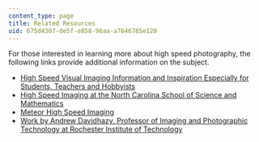 ```yaml
---
content_type: page
title: Related Resources
uid: 675d4307-de5f-e858-96aa-a7646785e120
---
```


For those interested in learning more about high speed photography, the following links provide additional information on the subject.

*   [High Speed Visual Imaging Information and Inspiration Especially for Students, Teachers and Hobbyists](http://www.hiviz.com/)
*   [High Speed Imaging at the North Carolina School of Science and Mathematics](https://www.ncssm.edu/)
*   [Meteor High Speed Imaging](https://leonid.arc.nasa.gov/recent_updates6.html)
*   [Work by Andrew Davidhazy, Professor of Imaging and Photographic Technology at Rochester Institute of Technology](https://people.rit.edu/andpph/)